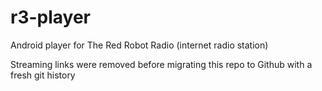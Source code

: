 # r3-player
Android player for The Red Robot Radio (internet radio station)

Streaming links were removed before migrating this repo to Github with a fresh git history